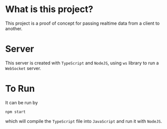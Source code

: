 # What is this project?
This project is a proof of concept for passing realtime data from a client to another.

# Server
This server is created with `TypeScript` and `NodeJS`, using `ws` library to run a `WebSocket` server.

# To Run
It can be run by
```
npm start
```
which will compile the `TypeScript` file into `JavaScript` and run it with `NodeJS`.